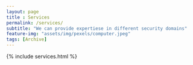 ```yaml
--- 
layout: page
title : Services 
permalink: /services/
subtitle: "We can provide expertiese in different security domains" 
feature-img: "assets/img/pexels/computer.jpeg"
tags: [Archive]
---
```


{% include services.html %}
